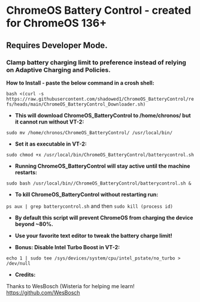 # **ChromeOS Battery Control - created for ChromeOS 136+**
## Requires Developer Mode. 

### Clamp battery charging limit to preference instead of relying on Adaptive Charging and Policies.

__How to Install - paste the below command in a crosh shell:__

`bash <(curl -s https://raw.githubusercontent.com/shadowed1/ChromeOS_BatteryControl/refs/heads/main/ChromeOS_BatteryControl_Downloader.sh)`

- __This will download ChromeOS_BatteryControl to /home/chronos/ but it cannot run without VT-2:__

`sudo mv /home/chronos/ChromeOS_BatteryControl/ /usr/local/bin/`

- __Set it as executable in VT-2:__

`sudo chmod +x /usr/local/bin/ChromeOS_BatteryControl/batterycontrol.sh`

- __Running ChromeOS_BatteryControl will stay active until the machine restarts:__

`sudo bash /usr/local/bin//ChromeOS_BatteryControl/batterycontrol.sh &`

- __To kill ChromeOS_BatteryControl without restarting run:__

`ps aux | grep batterycontrol.sh` and then `sudo kill (process id)`
 
- __By default this script will prevent ChromeOS from charging the device beyond ~80%.__ 
- __Use your favorite text editor to tweak the battery charge limit!__ 

- __Bonus: Disable Intel Turbo Boost in VT-2:__

`echo 1 | sudo tee /sys/devices/system/cpu/intel_pstate/no_turbo > /dev/null`

- __Credits:__

Thanks to WesBosch (Wisteria for helping me learn!
https://github.com/WesBosch
